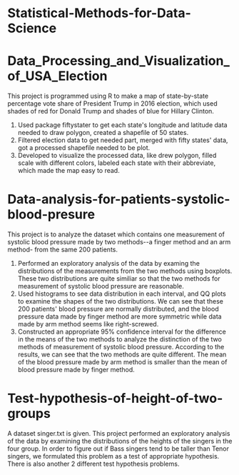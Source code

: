 # Statistical-Methods-for-Data-Science

# Data_Processing_and_Visualization_of_USA_Election
This project is programmed using R to make a map of state-by-state percentage vote share of President Trump in 2016 election, which used shades of red for Donald Trump and shades of blue for Hillary Clinton.

1. Used package fiftystater to get each state's longitude and latitude data needed to draw polygon, created a shapefile of 50 states.
2. Filtered election data to get needed part, merged with fifty states' data, got a processed shapefile needed to be plot.
3. Developed to visualize the processed data, like drew polygon, filled scale with different colors, labeled each state with their abbreviate, which made the map easy to read.

# Data-analysis-for-patients-systolic-blood-presure
This project is to analyze the dataset which contains one measurement of systolic blood pressure made by two methods--a finger method and an arm method- from the same 200 patients.

1. Performed an exploratory analysis of the data by examing the distributions of the measurements from the two methods using boxplots. These two distributions are quite similiar so that the two methods for measurement of systolic blood pressure are reasonable.
2. Used histograms to see data distribution in each interval, and QQ plots to examine the shapes of the two distributions. We can see that these 200 patients' blood pressure are normally distributed, and the blood pressure data made by finger method are more symmetric while data made by arm method seems like right-screwed.
3. Constructed an appropriate 95% confidence interval for the difference in the means of the two methods to analyze the distinction of the two methods of measurement of systolic blood pressure. According to the results, we can see that the two methods are quite different. The mean of the blood pressure made by arm method is smaller than the mean of blood pressure made by finger method.

# Test-hypothesis-of-height-of-two-groups
A dataset singer.txt is given.
This project performed an exploratory analysis of the data by examining the distributions of the heights of the singers in the four group.
In order to figure out if Bass singers tend to be taller than Tenor singers, we formulated this problem as a test of appropriate hypothesis.
There is also another 2 different test hypothesis problems.
